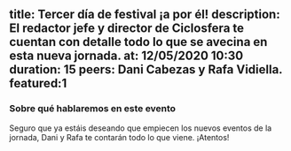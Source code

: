 title: Tercer día de festival ¡a por él!
description: El redactor jefe y director de Ciclosfera te cuentan con detalle todo lo que se avecina en esta nueva jornada.
at: 12/05/2020 10:30
duration: 15
peers: Dani Cabezas y Rafa Vidiella. 
featured:1
----
### Sobre qué hablaremos en este evento

Seguro que ya estáis deseando que empiecen los nuevos eventos de la jornada, Dani y Rafa te contarán todo lo que viene. ¡Atentos!
